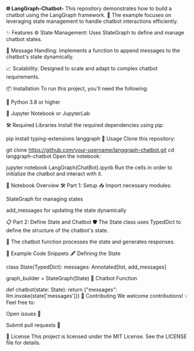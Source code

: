 **🌐 LangGraph-Chatbot-**
This repository demonstrates how to build a chatbot using the LangGraph framework. 🚀 The example focuses on leveraging state management to handle chatbot interactions efficiently.

✨ Features
⚙️ State Management: Uses StateGraph to define and manage chatbot states.

📨 Message Handling: Implements a function to append messages to the chatbot's state dynamically.

📈 Scalability: Designed to scale and adapt to complex chatbot requirements.

📦 Installation
To run this project, you'll need the following:

🐍 Python 3.8 or higher

📓 Jupyter Notebook or JupyterLab

🛠️ Required Libraries
Install the required dependencies using pip:


pip install typing-extensions langgraph
🚀 Usage
Clone this repository:


git clone https://github.com/your-username/langgraph-chatbot.git
cd langgraph-chatbot
Open the notebook:


jupyter notebook LangGraph(ChatBot).ipynb
Run the cells in order to initialize the chatbot and interact with it.

📖 Notebook Overview
🛠️ Part 1: Setup
📥 Import necessary modules:

StateGraph for managing states

add_messages for updating the state dynamically

📋 Part 2: Define State and Chatbot
🛡️ The State class uses TypedDict to define the structure of the chatbot's state.

🤖 The chatbot function processes the state and generates responses.

🧩 Example Code Snippets
🖋️ Defining the State


class State(TypedDict):
    messages: Annotated[list, add_messages]

graph_builder = StateGraph(State)
🤖 Chatbot Function

def chatbot(state: State):
    return {"messages": llm.invoke(state['messages'])}
🤝 Contributing
We welcome contributions! 💡 Feel free to:

Open issues 🐛

Submit pull requests 🔧

📝 License
This project is licensed under the MIT License. See the LICENSE file for details.
